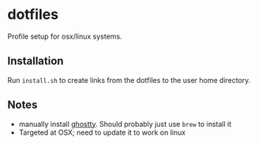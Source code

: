 dotfiles
========
Profile setup for osx/linux systems.

Installation
------------
Run `install.sh` to create links from the dotfiles to the user home directory.

Notes
-----
* manually install [ghostty](https://ghostty.org/). Should probably just use `brew` to install it
* Targeted at OSX; need to update it to work on linux
